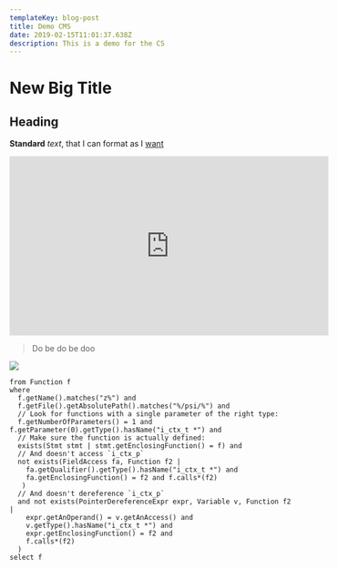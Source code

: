 ```yaml
---
templateKey: blog-post
title: Demo CMS
date: 2019-02-15T11:01:37.638Z
description: This is a demo for the CS
---
```

# New Big Title

## Heading

**Standard** _text_, that I can format as I [want](lgtm.com)

<iframe width="560" height="315" src="https://www.youtube.com/embed/5vVxN-vfCsI" frameborder="0" allow="accelerometer; autoplay; encrypted-media; gyroscope; picture-in-picture" allowfullscreen></iframe>

> Do be do be doo

![](/img/heart-of-gold.jpg)

```
from Function f
where
  f.getName().matches("z%") and
  f.getFile().getAbsolutePath().matches("%/psi/%") and
  // Look for functions with a single parameter of the right type:
  f.getNumberOfParameters() = 1 and f.getParameter(0).getType().hasName("i_ctx_t *") and
  // Make sure the function is actually defined:
  exists(Stmt stmt | stmt.getEnclosingFunction() = f) and
  // And doesn't access `i_ctx_p`
  not exists(FieldAccess fa, Function f2 |
    fa.getQualifier().getType().hasName("i_ctx_t *") and
    fa.getEnclosingFunction() = f2 and f.calls*(f2)
   )
  // And doesn't dereference `i_ctx_p`
  and not exists(PointerDereferenceExpr expr, Variable v, Function f2 | 
    expr.getAnOperand() = v.getAnAccess() and
    v.getType().hasName("i_ctx_t *") and 
    expr.getEnclosingFunction() = f2 and
    f.calls*(f2)
  )
select f
```
